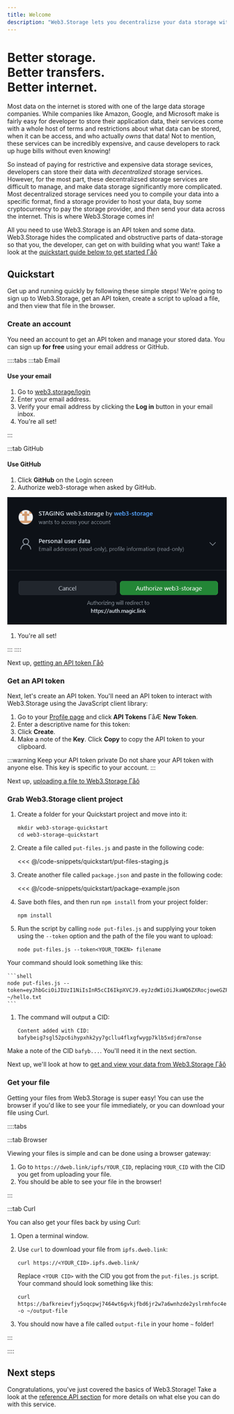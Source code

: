 ```yaml
---
title: Welcome
description: "Web3.Storage lets you decentralizse your data storage without all the complexities of the d-web."
---
```


# Better storage. <br>Better transfers. <br>Better internet.

Most data on the internet is stored with one of the large data storage companies. While companies like Amazon, Google, and Microsoft make is fairly easy for developer to store their application data, their services come with a whole host of terms and restrictions about what data can be stored, when it can be access, and who actually _owns_ that data! Not to mention, these services can be incredibly expensive, and cause developers to rack up huge bills without even knowing!

So instead of paying for restrictive and expensive data storage sevices, developers can store their data with _decentralized_ storage services. However, for the most part, these decentralizsed storage services are difficult to manage, and make data storage significantly more complicated. Most decentralized storage services need you to compile your data into a specific format, find a storage provider to host your data, buy some cryptocurrency to pay the storage provider, and _then_ send your data across the internet. This is where Web3.Storage comes in!

All you need to use Web3.Storage is an API token and some data. Web3.Storage hides the complicated and obstructive parts of data-storage so that you, the developer, can get on with building what you want! Take a look at the [quickstart guide below to get started Γåô](#quickstart)

## Quickstart

Get up and running quickly by following these simple steps! We're going to sign up to Web3.Storage, get an API token, create a script to upload a file, and then view that file in the browser.

### Create an account

You need an account to get an API token and manage your stored data. You can sign up **for free** using your email address or GitHub.

::::tabs
:::tab Email

#### Use your email

1. Go to [web3.storage/login](https://web3.storage/login)
1. Enter your email address.
1. Verify your email address by clicking the **Log in** button in your email inbox.
1. You're all set!

:::

:::tab GitHub

#### Use GitHub

1. Click **GitHub** on the Login screen
1. Authorize web3-storage when asked by GitHub.

![GitHub asking to authorize the Web3.Storage projet to a user account](./images/github-authorization-process.png)

1. You're all set!

:::
::::

Next up, [getting an API token Γåô](#get-an-api-key)

### Get an API token

Next, let's create an API token. You'll need an API token to interact with Web3.Storage using the JavaScript client library:

1. Go to your [Profile page](https://web3.storage/profile) and click **API Tokens** ΓåÆ **New Token**.
1. Enter a descriptive name for this token:
1. Click **Create**.
1. Make a note of the **Key**. Click **Copy** to copy the API token to your clipboard.

:::warning Keep your API token private
Do not share your API token with anyone else. This key is specific to your account.
:::

Next up, [uploading a file to Web3.Storage Γåô](#upload-a-file)

### Grab Web3.Storage client project

1. Create a folder for your Quickstart project and move into it:

    ```shell
    mkdir web3-storage-quickstart
    cd web3-storage-quickstart
    ```

1. Create a file called `put-files.js` and paste in the following code:

    <<< @/code-snippets/quickstart/put-files-staging.js

1. Create another file called `package.json` and paste in the following code:

    <<< @/code-snippets/quickstart/package-example.json

1. Save both files, and then run `npm install` from your project folder:

    ```shell
    npm install
    ```

1. Run the script by calling `node put-files.js` and supplying your token using the `--token` option and the path of the file you want to upload:

    ```shell
    node put-files.js --token<YOUR_TOKEN> filename
    ```

Your command should look something like this:

    ```shell
    node put-files.js --token=eyJhbGciOiJIUzI1NiIsInR5cCI6IkpXVCJ9.eyJzdWIiOiJkaWQ6ZXRocjoweGZFYTRhODlFNUVhRjY5YWI4QUZlZUU3MUE5OTgwQjFGQ2REZGQzNzIiLCJpc3MiOiJ3ZWIzLXN0b3JhZ2UiLCJpYXQiOjE2MjY5Njk3OTY1NTQsIm5hbWUiOiJib25maXJlIn0.0S9Ua2FWEAZSwaemy92N7bW8ancRUtu4XtLS3Gy1ouA ~/hello.txt
    ```

1. The command will output a CID:

    ```shell
    Content added with CID: bafybeig7sgl52pc6ihypxhk2yy7gcllu4flxgfwygp7klb5xdjdrm7onse
    ```

Make a note of the CID `bafyb...`. You'll need it in the next section.

Next up, we'll look at how to [get and view your data from Web3.Storage Γåô](#get-your-file)

### Get your file

Getting your files from Web3.Storage is super easy! You can use the browser if you'd like to see your file immediately, or you can download your file using Curl.

::::tabs

:::tab Browser

Viewing your files is simple and can be done using a browser gateway:

1. Go to `https://dweb.link/ipfs/YOUR_CID`, replacing `YOUR_CID` with the CID you get from uploading your file.
1. You should be able to see your file in the browser!

:::

:::tab Curl

You can also get your files back by using Curl:

1. Open a terminal window.
1. Use `curl` to download your file from `ipfs.dweb.link`:

    ```shell
    curl https://<YOUR_CID>.ipfs.dweb.link/
    ```

    Replace `<YOUR CID>` with the CID you got from the `put-files.js` script. Your command should look something like this:

    ```shell
    curl https://bafkreievfjy5oqcpwj7464wt6gvkjfbd6jr2w7a6wnhzde2yslrmhfoc4e.ipfs.dweb.link/ -o ~/output-file
    ```

1. You should now have a file called `output-file` in your home `~` folder!

:::

::::

## Next steps

Congratulations, you've just covered the basics of Web3.Storage! Take a look at the [reference API section](/reference) for more details on what else you can do with this service.

